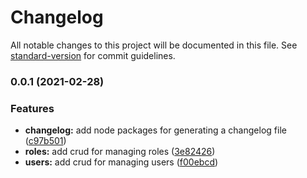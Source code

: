 # Changelog

All notable changes to this project will be documented in this file. See [standard-version](https://github.com/conventional-changelog/standard-version) for commit guidelines.

### 0.0.1 (2021-02-28)


### Features

* **changelog:** add node packages for generating a changelog file ([c97b501](https://github.com/Rubenrod18/flask_api_alchemy/commit/c97b5017308de45d2fe1754acf50d3af4ffc8942))
* **roles:** add crud for managing roles ([3e82426](https://github.com/Rubenrod18/flask_api_alchemy/commit/3e82426dba09dd90ec591deaba0182d74dc638cd))
* **users:** add crud for managing users ([f00ebcd](https://github.com/Rubenrod18/flask_api_alchemy/commit/f00ebcd18d8dbaae8af57e7fbdc96251cb0bb426))

